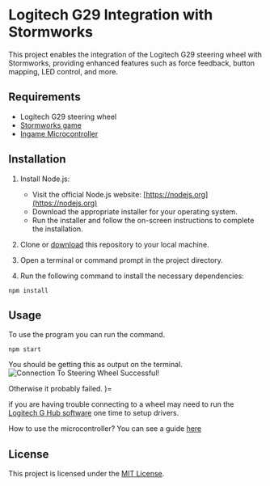 # Logitech G29 Integration with Stormworks

This project enables the integration of the Logitech G29 steering wheel with Stormworks, providing enhanced features such as force feedback, button mapping, LED control, and more.

## Requirements

- Logitech G29 steering wheel
- [Stormworks game](https://store.steampowered.com/app/573090/)
- [Ingame Microcontroller](https://steamcommunity.com/sharedfiles/filedetails/?id=2997567880)

## Installation

1. Install Node.js:
   - Visit the official Node.js website: [https://nodejs.org](https://nodejs.org)
   - Download the appropriate installer for your operating system.
   - Run the installer and follow the on-screen instructions to complete the installation.

2. Clone or [download](https://github.com/kennu290/Stormworks-Logitech-G29-Integration/archive/refs/heads/main.zip) this repository to your local machine.
3. Open a terminal or command prompt in the project directory.
4. Run the following command to install the necessary dependencies:

```
npm install
```


## Usage

To use the program you can run the command.

```
npm start
```

You should be getting this as output on the terminal.
![Connection To Steering Wheel Successful!](https://i.imgur.com/kMtdSWq.png)




Otherwise it probably failed. )=


if you are having trouble connecting to a wheel may need to run the [Logitech G Hub software](https://www.logitechg.com/en-us/innovation/g-hub.html) one time to setup drivers.

How to use the microcontroller? You can see a guide [here](https://github.com/kennu290/Stormworks-Logitech-G29-Integration/blob/main/microcontroller-guide.md)

## License

This project is licensed under the [MIT License](LICENSE).

